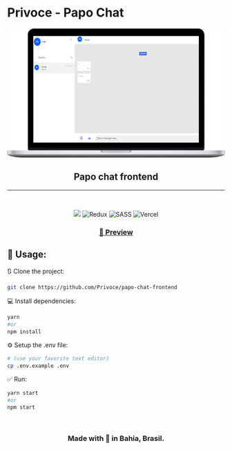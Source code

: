 # Privoce - Papo Chat

<div align="center">

<img src="preview.png" height="300"/>

</div>

<div align="center">

## Papo chat frontend

</div>

<hr>
<bR>

<p align="center">

<img src="https://img.shields.io/badge/React-%2320232a.svg?&style=for-the-badge&logo=react&logoColor=white" height="25"/>
<img alt="Redux" src="https://img.shields.io/badge/redux%20-%23593d88.svg?&style=for-the-badge&logo=redux&logoColor=white" height="25" />
<img alt="SASS" src="https://img.shields.io/badge/SASS%20-hotpink.svg?&style=for-the-badge&logo=SASS&logoColor=white" height="25" />
<img alt="Vercel" src="https://img.shields.io/badge/vercel%20-%23000000.svg?&style=for-the-badge&logo=vercel&logoColor=white" height="25"/>

</p>

<div align="center">

### [🚀 Preview](https://papo.privoce.com/signin)

</div>

## 🚀 Usage:

🔃 Clone the project:

```bash
git clone https://github.com/Privoce/papo-chat-frontend
```

💻 Install dependencies:

```bash
yarn
#or
npm install
```

⚙ Setup the .env file:

```bash
# (use your favorite text editor)
cp .env.example .env
```

✅ Run:

```bash
yarn start
#or
npm start
```

<br>

<div align="center">

### Made with 💙 in Bahia, Brasil.

</div>
